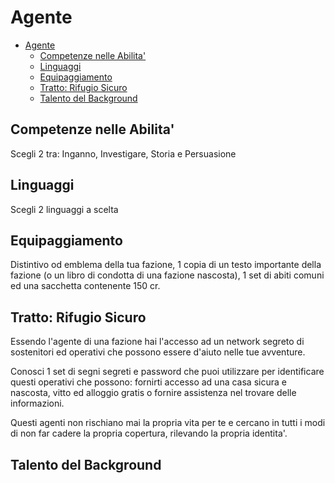 # Agente

- [Agente](#agente)
  - [Competenze nelle Abilita'](#competenze-nelle-abilita)
  - [Linguaggi](#linguaggi)
  - [Equipaggiamento](#equipaggiamento)
  - [Tratto: Rifugio Sicuro](#tratto-rifugio-sicuro)
  - [Talento del Background](#talento-del-background)

## Competenze nelle Abilita'

Scegli 2 tra: Inganno, Investigare, Storia e Persuasione

## Linguaggi

Scegli 2 linguaggi a scelta

## Equipaggiamento

Distintivo od emblema della tua fazione, 1 copia di un testo importante della fazione (o un libro di condotta di una fazione nascosta), 1 set di abiti comuni ed una sacchetta contenente 150 cr.

## Tratto: Rifugio Sicuro

Essendo l'agente di una fazione hai l'accesso ad un network segreto di sostenitori ed operativi che possono essere d'aiuto nelle tue avventure.

Conosci 1 set di segni segreti e password che puoi utilizzare per identificare questi operativi che possono: fornirti accesso ad una casa sicura e nascosta, vitto ed alloggio gratis o fornire assistenza nel trovare delle informazioni.

Questi agenti non rischiano mai la propria vita per te e cercano in tutti i modi di non far cadere la propria copertura, rilevando la propria identita'.

## Talento del Background
